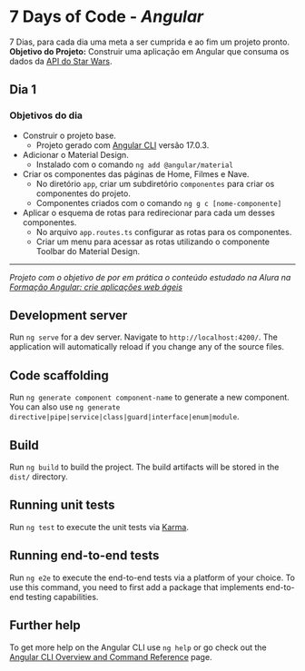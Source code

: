# 7 Days of Code - *Angular*

7 Dias, para cada dia uma meta a ser cumprida e ao fim um projeto pronto.
**Objetivo do Projeto:** Construir uma aplicação em Angular que consuma os dados da [API do Star Wars](https://swapi.dev/).

## Dia 1

### Objetivos do dia

- Construir o projeto base.
  - Projeto gerado com [Angular CLI](https://github.com/angular/angular-cli) versão 17.0.3.
- Adicionar o Material Design.
  - Instalado com o comando ```ng add @angular/material```
- Criar os componentes das páginas de Home, Filmes e Nave.
  - No diretório `app`, criar um subdiretório `componentes` para criar os componentes do projeto.
  - Componentes criados com o comando ```ng g c [nome-componente]```
- Aplicar o esquema de rotas para redirecionar para cada um desses componentes.
  - No arquivo `app.routes.ts` configurar as rotas para os componentes.
  - Criar um menu para acessar as rotas utilizando o componente Toolbar do Material Design.

-------------
*Projeto com o objetivo de por em prática o conteúdo estudado na Alura na [Formação Angular: crie aplicações web ágeis](https://cursos.alura.com.br/formacao-angular-crie-aplicacoes-web-ageis)*


## Development server

Run `ng serve` for a dev server. Navigate to `http://localhost:4200/`. The application will automatically reload if you change any of the source files.

## Code scaffolding

Run `ng generate component component-name` to generate a new component. You can also use `ng generate directive|pipe|service|class|guard|interface|enum|module`.

## Build

Run `ng build` to build the project. The build artifacts will be stored in the `dist/` directory.

## Running unit tests

Run `ng test` to execute the unit tests via [Karma](https://karma-runner.github.io).

## Running end-to-end tests

Run `ng e2e` to execute the end-to-end tests via a platform of your choice. To use this command, you need to first add a package that implements end-to-end testing capabilities.

## Further help

To get more help on the Angular CLI use `ng help` or go check out the [Angular CLI Overview and Command Reference](https://angular.io/cli) page.
